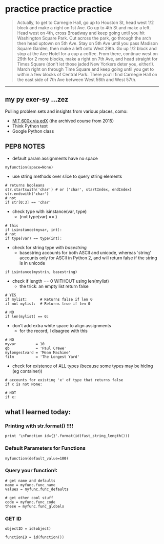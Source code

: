 # practice practice practice
> Actually, to get to Carnegie Hall, go up to Houston St, head west 1/2 block and make a right on 1st Ave. Go up to 4th St and make a left. Head west on 4th, cross Broadway and keep going until you hit Washington Square Park. Cut across the park, go through the arch then head uptown on 5th Ave. Stay on 5th Ave until you pass Madison Square Garden, then make a left onto West 29th. Go up 1/2 block and stop at the Ace Hotel for a cup a coffee.  From there, continue west on 29th for 2 more blocks, make a right on 7th Ave, and head straight for Times Square (don't let those jaded New Yorkers deter you, either!). March right on through Time Square and keep going until you get to within a few blocks of Central Park. There you'll find Carnegie Hall on the east side of 7th Ave between West 56th and West 57th.

______________

## my py exer-sy ...zez
Pulling problem sets and insights from various places, como:
- [MIT 600x via edX][1] (the archived course from 2015)
- Think Python text
- Google Python class

## PEP8 NOTES
- default param assignments have no space
```
myfunction(space=None)
```
- use string methods over slice to query string elements
```
# returns booleans
str.startswith('char') # or ('char', startIndex, endIndex)
str.endswith('char')
# not
if str[0:3] == 'char'
```
- check type with isinstance(var, type)
  - (not type(var) == )
```
# this
if isinstance(myvar, int):
# not
if type(var) == type(int):
```
- check for string type with *basestring*
  - basestring accounts for both ASCII and unicode, whereas 'string' accounts only for ASCII in Python 2, and will return false if the string is in unicode
```
if isintance(mystrin, basestring)
```
- check if length == 0 WITHOUT using len(mylist)
  - the trick: an empty list return false
```
# YES
if mylist:      # Returns false if len 0
if not mylist:  # Returns true if len 0

# NO
if len(mylist) == 0:
```
- don't add extra white space to align assignments
  - for the record, I disagree with this
```
# NO
myvar         = 10
qb            = 'Paul Crewe'
mylongestvard = 'Mean Machine'
film          = 'The Longest Yard'
```
- check for existence of ALL types (because some types may be hiding (eg container))
```
# accounts for existing 'x' of type that returns false
if x is not None:

# NOT
if x:
```

## what I learned today:
### Printing with str.format()  !!!!
>
```
print '\nFunction id={}'.format(id(fast_string_length()))
```

### Default Parameters for Functions
```
myfunction(default_value=100)
```

### Query your function!:
```
# get name and defaults
name = myfunc.func_name
values = myfunc.func_defaults

# get other cool stuff
code = myfunc.func_code
these = myfunc.func_globals
```

### GET ID
```
objectID = id(object)

functionID = id(function())
```






[1]:https://courses.edx.org/courses/course-v1:MITx+6.00.1x_7+3T2015/course/

